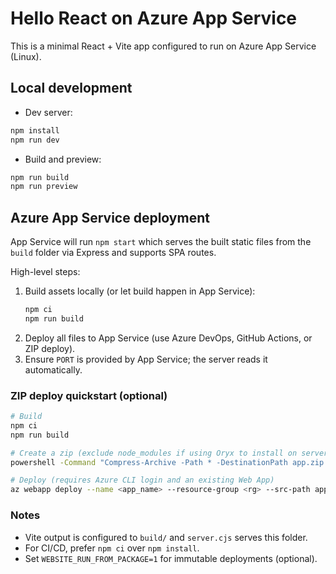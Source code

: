# Hello React on Azure App Service

This is a minimal React + Vite app configured to run on Azure App Service (Linux).

## Local development

- Dev server:

```bash
npm install
npm run dev
```

- Build and preview:

```bash
npm run build
npm run preview
```

## Azure App Service deployment

App Service will run `npm start` which serves the built static files from the `build` folder via Express and supports SPA routes.

High-level steps:

1. Build assets locally (or let build happen in App Service):
   ```bash
   npm ci
   npm run build
   ```
2. Deploy all files to App Service (use Azure DevOps, GitHub Actions, or ZIP deploy).
3. Ensure `PORT` is provided by App Service; the server reads it automatically.

### ZIP deploy quickstart (optional)

```bash
# Build
npm ci
npm run build

# Create a zip (exclude node_modules if using Oryx to install on server)
powershell -Command "Compress-Archive -Path * -DestinationPath app.zip -Force"

# Deploy (requires Azure CLI login and an existing Web App)
az webapp deploy --name <app_name> --resource-group <rg> --src-path app.zip
```

### Notes
- Vite output is configured to `build/` and `server.cjs` serves this folder.
- For CI/CD, prefer `npm ci` over `npm install`.
- Set `WEBSITE_RUN_FROM_PACKAGE=1` for immutable deployments (optional).
